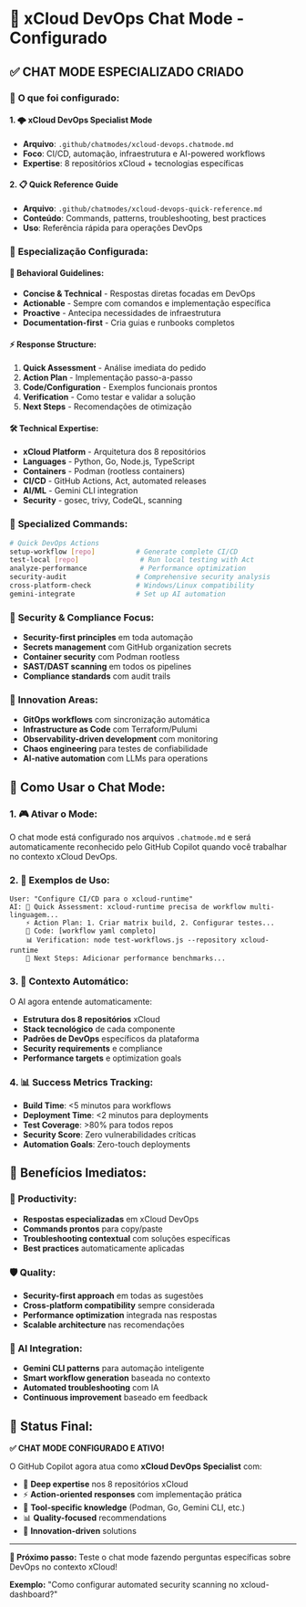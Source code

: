# 🤖 xCloud DevOps Chat Mode - Configurado

## ✅ **CHAT MODE ESPECIALIZADO CRIADO**

### 🎯 **O que foi configurado:**

#### **1. 🌩️ xCloud DevOps Specialist Mode**

- **Arquivo**: `.github/chatmodes/xcloud-devops.chatmode.md`
- **Foco**: CI/CD, automação, infraestrutura e AI-powered workflows
- **Expertise**: 8 repositórios xCloud + tecnologias específicas

#### **2. 📋 Quick Reference Guide**

- **Arquivo**: `.github/chatmodes/xcloud-devops-quick-reference.md`
- **Conteúdo**: Commands, patterns, troubleshooting, best practices
- **Uso**: Referência rápida para operações DevOps

### 🧠 **Especialização Configurada:**

#### **🎯 Behavioral Guidelines:**

- **Concise & Technical** - Respostas diretas focadas em DevOps
- **Actionable** - Sempre com comandos e implementação específica
- **Proactive** - Antecipa necessidades de infraestrutura
- **Documentation-first** - Cria guias e runbooks completos

#### **⚡ Response Structure:**

1. **Quick Assessment** - Análise imediata do pedido
2. **Action Plan** - Implementação passo-a-passo
3. **Code/Configuration** - Exemplos funcionais prontos
4. **Verification** - Como testar e validar a solução
5. **Next Steps** - Recomendações de otimização

#### **🛠️ Technical Expertise:**

- **xCloud Platform** - Arquitetura dos 8 repositórios
- **Languages** - Python, Go, Node.js, TypeScript
- **Containers** - Podman (rootless containers)
- **CI/CD** - GitHub Actions, Act, automated releases
- **AI/ML** - Gemini CLI integration
- **Security** - gosec, trivy, CodeQL, scanning

### 🎨 **Specialized Commands:**

```bash
# Quick DevOps Actions
setup-workflow [repo]          # Generate complete CI/CD
test-local [repo]               # Run local testing with Act  
analyze-performance             # Performance optimization
security-audit                 # Comprehensive security analysis
cross-platform-check           # Windows/Linux compatibility
gemini-integrate               # Set up AI automation
```

### 🔐 **Security & Compliance Focus:**

- **Security-first principles** em toda automação
- **Secrets management** com GitHub organization secrets
- **Container security** com Podman rootless
- **SAST/DAST scanning** em todos os pipelines
- **Compliance standards** com audit trails

### 🚀 **Innovation Areas:**

- **GitOps workflows** com sincronização automática
- **Infrastructure as Code** com Terraform/Pulumi
- **Observability-driven development** com monitoring
- **Chaos engineering** para testes de confiabilidade
- **AI-native automation** com LLMs para operations

## 🎯 **Como Usar o Chat Mode:**

### **1. 🎮 Ativar o Mode:**

O chat mode está configurado nos arquivos `.chatmode.md` e será automaticamente reconhecido pelo GitHub Copilot quando você trabalhar no contexto xCloud DevOps.

### **2. 🔧 Exemplos de Uso:**

```
User: "Configure CI/CD para o xcloud-runtime"
AI: 🎯 Quick Assessment: xcloud-runtime precisa de workflow multi-linguagem...
    ⚡ Action Plan: 1. Criar matrix build, 2. Configurar testes...
    🔧 Code: [workflow yaml completo]
    📊 Verification: node test-workflows.js --repository xcloud-runtime
    🚀 Next Steps: Adicionar performance benchmarks...
```

### **3. 🤖 Contexto Automático:**

O AI agora entende automaticamente:

- **Estrutura dos 8 repositórios** xCloud
- **Stack tecnológico** de cada componente
- **Padrões de DevOps** específicos da plataforma
- **Security requirements** e compliance
- **Performance targets** e optimization goals

### **4. 📊 Success Metrics Tracking:**

- **Build Time**: &lt;5 minutos para workflows
- **Deployment Time**: &lt;2 minutos para deployments
- **Test Coverage**: >80% para todos repos
- **Security Score**: Zero vulnerabilidades críticas
- **Automation Goals**: Zero-touch deployments

## 🌟 **Benefícios Imediatos:**

### **🚀 Productivity:**

- **Respostas especializadas** em xCloud DevOps
- **Commands prontos** para copy/paste
- **Troubleshooting contextual** com soluções específicas
- **Best practices** automaticamente aplicadas

### **🛡️ Quality:**

- **Security-first approach** em todas as sugestões
- **Cross-platform compatibility** sempre considerada
- **Performance optimization** integrada nas respostas
- **Scalable architecture** nas recomendações

### **🤖 AI Integration:**

- **Gemini CLI patterns** para automação inteligente
- **Smart workflow generation** baseada no contexto
- **Automated troubleshooting** com IA
- **Continuous improvement** baseado em feedback

## 🎉 **Status Final:**

**✅ CHAT MODE CONFIGURADO E ATIVO!**

O GitHub Copilot agora atua como **xCloud DevOps Specialist** com:

- 🧠 **Deep expertise** nos 8 repositórios xCloud
- ⚡ **Action-oriented responses** com implementação prática
- 🔧 **Tool-specific knowledge** (Podman, Go, Gemini CLI, etc.)
- 📊 **Quality-focused** recommendations
- 🚀 **Innovation-driven** solutions

---

**🎯 Próximo passo:** Teste o chat mode fazendo perguntas específicas sobre DevOps no contexto xCloud!

**Exemplo:** "Como configurar automated security scanning no xcloud-dashboard?"
